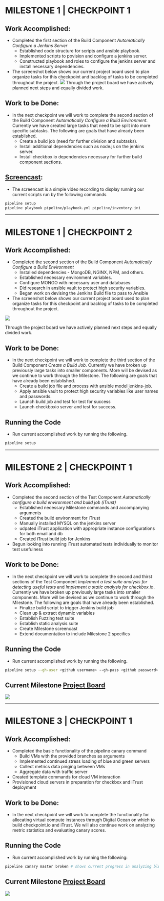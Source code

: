 # MILESTONE 1 | CHECKPOINT 1

## Work Accomplished:
- Completed the first section of the Build Component _Automatically Configure a Jenkins Server_
  * Established code structure for scripts and ansible playbook.
  * Implemented scripts to povision and configure a jenkins server.
  * Constructed playbook and roles to configure the jenkins server and install necessary dependencies.
- The screenshot below shows our current project board used to plan organize tasks for this checkpoint and backlog of tasks to be completed throughout the project.
![](checkpoint1_projectboard.png)
Through the project board we have actively planned next steps and equally divided work.

## Work to be Done:
- In the next checkpoint we will work to complete the second section of the Build Component _Automatically Configure a Build Environment_. Currently we have created large tasks that need to be split into more specific subtasks. The following are goals that have already been established.
  * Create a build job (need for further division and subtasks).
  * Install additional dependencies such as node.js on the jenkins server.
  * Install checkbox.io dependencies necessary for further build component sections.
  
## [Screencast](https://drive.google.com/file/d/1n3AdVe-CutzvwEt9ePp6V8mVIV3T2fzV/view?usp=sharing):
- The screencast is a simple video recording to display running our current scripts run by the following commands
```Bash
pipeline setup
pipeline playbook pipeline/playbook.yml pipeline/inventory.ini
```
______
# MILESTONE 1 | CHECKPOINT 2

## Work Accomplished:
- Completed the second section of the Build Component _Automatically Configure a Build Environment_
  * Installed dependencies - MongoDB, NGINX, NPM, and others.
  * Established necessary environment variables.
  * Configure MONGO with necessary user and databases
  * Did research in ansible vault to protect high security variables.
  * Began work on devising the Jenkins Build file to pass to Ansible
- The screenshot below shows our current project board used to plan organize tasks for this checkpoint and backlog of tasks to be completed throughout the project.

![](check_point2_PB.PNG)

Through the project board we have actively planned next steps and equally divided work.

## Work to be Done:
- In the next checkpoint we will work to complete the third section of the Build Component _Create a Build Job_. Currently we have broken up previously large tasks into smaller components. More will be devised as we continue to work through the Milestone. The following are goals that have already been established.
  * Create a build job file and process with ansible model jenkins-job.
  * Apply ansible vault to protect high security variables like user names and passwords.
  * Launch build job and test for test for success
  * Launch checkboxio server and test for success.
  
## Running the Code
- Run current accomplished work by running the following.
```Bash
pipeline setup
```

___________________

# MILESTONE 2 | CHECKPOINT 1

## Work Accomplished:
- Completed the second section of the Test Component _Automatically configure a build environment and build job (iTrust)_
  * Established necessary Milestone commands and accompanying arguments
  * Created the build environment for iTrust
   - Manually installed MYSQL on the jenkins server
   - udpated iTrust application with appropriate instance configurations for both email and db
  * Created iTrust build job for Jenkins
- Begun looking into running iTrust automated tests individually to monitor test usefulness

## Work to be Done:
- In the next checkpoint we will work to complete the second and thirst sections of the Test Component _Implement a test suite analysis for detecting useful tests_ and _Implement a static analysis for checkbox.io_. Currently we have broken up previously large tasks into smaller components. More will be devised as we continue to work through the Milestone. The following are goals that have already been established.
  * Finalize build script to trigger Jenkins build job
  * Clean up & extract dynamic variables
  * Establish Fuzzing test suite
  * Establish static analysis suite
  * Create Milestone screencast
  * Extend documentation to include Milestone 2 specifics
 
 ## Running the Code
- Run current accomplished work by running the following.
```Bash
pipeline setup --gh-user <github username> --gh-pass <github password> # to set up the jenkins and iTrust server
```
 ## Current Milestone [Project Board](https://github.ncsu.edu/cscdevops-spring2020/DEVOPS-03/projects/2)
 ![](checkpoint1-M2_projectboard.png)

___________________

# MILESTONE 3 | CHECKPOINT 1

## Work Accomplished:
- Completed the basic functionality of the pipeline canary command
  * Build VMs with the provided branches as arguments
  * Implemented continued stress loading of blue and green servers
  * Collect metrics data pinging between VMs
  * Aggregate data with traffic server
- Created template commands for cloud VM interaction
- Provisioned cloud servers in preparation for checkbox and iTrust deployment

## Work to be Done:
- In the next checkpoint we will work to complete the functionality for allocating virtual compute instances through Digital Ocean on which to build checkpoint.io and iTrust. We will also continue work on analyzing metric statistics and evaluating canary scores.

 ## Running the Code
- Run current accomplished work by running the following:
```Bash
pipeline canary master broken # shows current progress in analyzing blue/green servers health metrics.
```
 ## Current Milestone [Project Board](https://github.ncsu.edu/cscdevops-spring2020/DEVOPS-03/projects/3)
 ![](checkpoint1-M3_projectboard.png)
